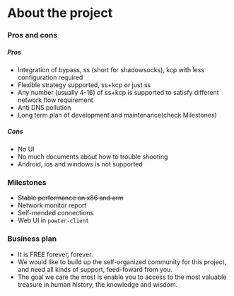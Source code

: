 # About the project 

### Pros and cons

##### Pros

* Integration of bypass, ss (short for shadowsocks), kcp with less configuration required
* Flexible strategy supported, ss+kcp or just ss
* Any number (usually 4-16) of ss+kcp is supported to satisfy different network flow requirement
* Anti DNS pollution
* Long term plan of development and maintenance(check Milestones)

##### Cons
* No UI
* No much documents about how to trouble shooting 
* Android, ios and windows is not supported


### Milestones
* ~~Stable performance on x86 and arm~~
* Network monitor report
* Self-mended connections
* Web UI in `powter-client`


### Business plan
* It is FREE forever, forever.
* We would like to build up the self-organized community for this project, and need all kinds of support, feed-foward from you.
* The goal we care the most is enable you to access to the most valuable treasure in human history, the knowledge and wisdom. 
